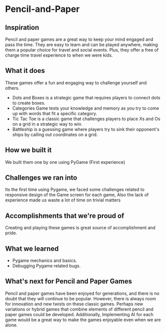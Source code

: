 # Pencil-and-Paper

## Inspiration

Pencil and paper games are a great way to keep your mind engaged and pass the time. They are easy to learn and can be played anywhere, making them a popular choice for travel and social events. Plus, they offer a free of charge time travel experience to when we were kids.

## What it does

These games offer a fun and engaging way to challenge yourself and others. 
- Dots and Boxes is a strategic game that requires players to connect dots to create boxes. 
- Categories Game tests your knowledge and memory as you try to come up with words that fit a specific category. 
- Tic Tac Toe is a classic game that challenges players to place Xs and Os on a grid in a strategic way to win.
- Battleship is a guessing game where players try to sink their opponent's ships by calling out coordinates on a grid.

## How we built it

We built them one by one using PyGame (First experience)

## Challenges we ran into

Its the first time using Pygame, we faced some challenges related to responsive design of the Game screen for each game, Also the lack of experience made us waste a lot of time on trivial matters

## Accomplishments that we're proud of

Creating and playing these games is great source of accomplishment and pride.

## What we learned

- Pygame mechanics and basics.
- Debugging Pygame related bugs.

## What's next for Pencil and Paper Games
Pencil and paper games have been enjoyed for generations, and there is no doubt that they will continue to be popular. However, there is always room for innovation and new twists on these classic games. Perhaps new variations or hybrid games that combine elements of different pencil and paper games could be developed. Additionally, Implementing AI for each game would be a great way to make the games enjoyable even when we are alone.

